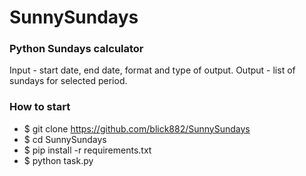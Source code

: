 # SunnySundays

### Python Sundays calculator

Input - start date, end date, format and type of output.
Output - list of sundays for selected period.

### How to start

 - $ git clone https://github.com/blick882/SunnySundays
 - $ cd SunnySundays
 - $ pip install -r requirements.txt
 - $ python task.py
